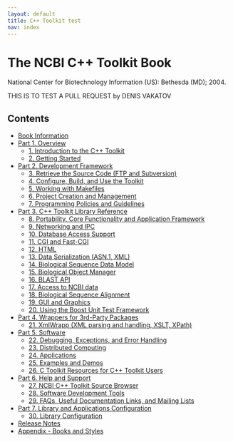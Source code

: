 ```yaml
---
layout: default
title: C++ Toolkit test
nav: index
---
```


The NCBI C++ Toolkit Book
=========================

National Center for Biotechnology Information (US): Bethesda (MD); 2004.

THIS IS TO TEST A PULL REQUEST by DENIS VAKATOV

Contents
--------

-   [Book Information](pages/fm)
-   [Part 1. Overview](pages/part1)
    -   [1. Introduction to the C++ Toolkit](pages/ch_intro)
    -   [2. Getting Started](pages/ch_start)
-   [Part 2. Development Framework](pages/part2)
    -   [3. Retrieve the Source Code (FTP and Subversion)](pages/ch_getcode_svn)
    -   [4. Configure, Build, and Use the Toolkit](pages/ch_config)
    -   [5. Working with Makefiles](pages/ch_build)
    -   [6. Project Creation and Management](pages/ch_proj)
    -   [7. Programming Policies and Guidelines](pages/ch_style)
-   [Part 3. C++ Toolkit Library Reference](pages/part3)
    -   [8. Portability, Core Functionality and Application Framework](pages/ch_core)
    -   [9. Networking and IPC](pages/ch_conn)
    -   [10. Database Access Support](pages/ch_dbapi)
    -   [11. CGI and Fast-CGI](pages/ch_cgi)
    -   [12. HTML](pages/ch_html)
    -   [13. Data Serialization (ASN.1, XML)](pages/ch_ser)
    -   [14. Biological Sequence Data Model](pages/ch_datamod)
    -   [15. Biological Object Manager](pages/ch_objmgr)
    -   [16. BLAST API](pages/ch_blast)
    -   [17. Access to NCBI data](pages/ch_dataaccess)
    -   [18. Biological Sequence Alignment](pages/ch_algoalign)
    -   [19. GUI and Graphics](pages/ch_gui)
    -   [20. Using the Boost Unit Test Framework](pages/ch_boost)
-   [Part 4. Wrappers for 3rd-Party Packages](pages/part4)
    -   [21. XmlWrapp (XML parsing and handling, XSLT, XPath)](pages/ch_xmlwrapp)
-   [Part 5. Software](pages/part5)
    -   [22. Debugging, Exceptions, and Error Handling](pages/ch_debug)
    -   [23. Distributed Computing](pages/ch_grid)
    -   [24. Applications](pages/ch_app)
    -   [25. Examples and Demos](pages/ch_demo)
    -   [26. C Toolkit Resources for C++ Toolkit Users](pages/ch_res)
-   [Part 6. Help and Support](pages/part6)
    -   [27. NCBI C++ Toolkit Source Browser](pages/ch_browse)
    -   [28. Software Development Tools](pages/ch_devtools)
    -   [29. FAQs, Useful Documentation Links, and Mailing Lists](pages/ch_faq)
-   [Part 7. Library and Applications Configuration](pages/part7)
    -   [30. Library Configuration](pages/ch_libconfig)
-   [Release Notes](pages/part8)
-   [Appendix - Books and Styles](pages/appendix)



